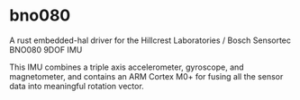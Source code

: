 # bno080

A rust embedded-hal driver for the Hillcrest Laboratories / Bosch Sensortec BNO080 9DOF IMU

This IMU combines a triple axis accelerometer, gyroscope, and magnetometer, and contains an ARM Cortex M0+ for fusing all the sensor data into meaningful rotation vector. 
